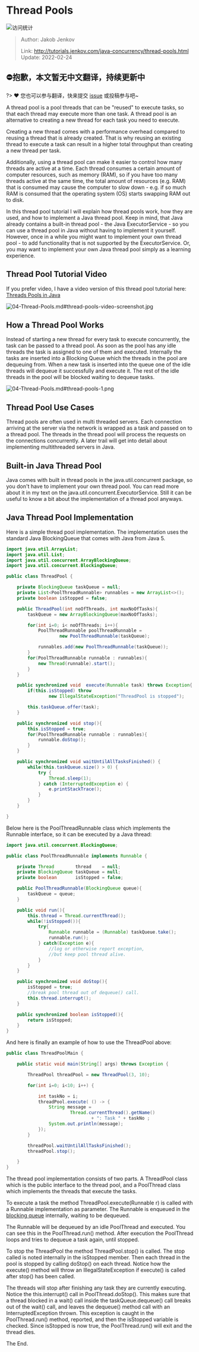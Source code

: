 # Thread Pools

![访问统计](https://visitor-badge.glitch.me/badge?page_id=senlypan.concurrent.04-thread-pools&left_color=blue&right_color=red)

> Author: Jakob Jenkov
>
> Link: http://tutorials.jenkov.com/java-concurrency/thread-pools.html  Update: 2022-02-24

## ⛔抱歉，本文暂无中文翻译，持续更新中
?> ❤️ 您也可以参与翻译，快来提交 [issue](https://github.com/senlypan/concurrent-programming-docs/issues) 或投稿参与吧~

A thread pool is a pool threads that can be "reused" to execute tasks, so that each thread may execute more than one task. A thread pool is an alternative to creating a new thread for each task you need to execute.

Creating a new thread comes with a performance overhead compared to reusing a thread that is already created. That is why reusing an existing thread to execute a task can result in a higher total throughput than creating a new thread per task.

Additionally, using a thread pool can make it easier to control how many threads are active at a time. Each thread consumes a certain amount of computer resources, such as memory (RAM), so if you have too many threads active at the same time, the total amount of resources (e.g. RAM) that is consumed may cause the computer to slow down - e.g. if so much RAM is consumed that the operating system (OS) starts swapping RAM out to disk.

In this thread pool tutorial I will explain how thread pools work, how they are used, and how to implement a Java thread pool. Keep in mind, that Java already contains a built-in thread pool - the Java ExecutorService - so you can use a thread pool in Java without having to implement it yourself. However, once in a while you might want to implement your own thread pool - to add functionality that is not supported by the ExecutorService. Or, you may want to implement your own Java thread pool simply as a learning experience.

## Thread Pool Tutorial Video

If you prefer video, I have a video version of this thread pool tutorial here: [Threads Pools in Java](https://www.youtube.com/watch?v=ZcKt5FYd3bU&list=PLL8woMHwr36EDxjUoCzboZjedsnhLP1j4&index=12)

![04-Thread-Pools.md#thread-pools-video-screenshot.jpg](http://tutorials.jenkov.com/images/java-concurrency/thread-pools-video-screenshot.jpg)

## How a Thread Pool Works

Instead of starting a new thread for every task to execute concurrently, the task can be passed to a thread pool. As soon as the pool has any idle threads the task is assigned to one of them and executed. Internally the tasks are inserted into a Blocking Queue which the threads in the pool are dequeuing from. When a new task is inserted into the queue one of the idle threads will dequeue it successfully and execute it. The rest of the idle threads in the pool will be blocked waiting to dequeue tasks.

![04-Thread-Pools.md#thread-pools-1.png](http://tutorials.jenkov.com/images/java-concurrency/thread-pools-1.png)

## Thread Pool Use Cases

Thread pools are often used in multi threaded servers. Each connection arriving at the server via the network is wrapped as a task and passed on to a thread pool. The threads in the thread pool will process the requests on the connections concurrently. A later trail will get into detail about implementing multithreaded servers in Java.

## Built-in Java Thread Pool

Java comes with built in thread pools in the java.util.concurrent package, so you don't have to implement your own thread pool. You can read more about it in my text on the java.util.concurrent.ExecutorService. Still it can be useful to know a bit about the implementation of a thread pool anyways.

## Java Thread Pool Implementation

Here is a simple thread pool implementation. The implementation uses the standard Java BlockingQueue that comes with Java from Java 5.

```java
import java.util.ArrayList;
import java.util.List;
import java.util.concurrent.ArrayBlockingQueue;
import java.util.concurrent.BlockingQueue;

public class ThreadPool {

    private BlockingQueue taskQueue = null;
    private List<PoolThreadRunnable> runnables = new ArrayList<>();
    private boolean isStopped = false;

    public ThreadPool(int noOfThreads, int maxNoOfTasks){
        taskQueue = new ArrayBlockingQueue(maxNoOfTasks);

        for(int i=0; i< noOfThreads; i++){
            PoolThreadRunnable poolThreadRunnable =
                    new PoolThreadRunnable(taskQueue);

            runnables.add(new PoolThreadRunnable(taskQueue));
        }
        for(PoolThreadRunnable runnable : runnables){
            new Thread(runnable).start();
        }
    }

    public synchronized void  execute(Runnable task) throws Exception{
        if(this.isStopped) throw
                new IllegalStateException("ThreadPool is stopped");

        this.taskQueue.offer(task);
    }

    public synchronized void stop(){
        this.isStopped = true;
        for(PoolThreadRunnable runnable : runnables){
            runnable.doStop();
        }
    }

    public synchronized void waitUntilAllTasksFinished() {
        while(this.taskQueue.size() > 0) {
            try {
                Thread.sleep(1);
            } catch (InterruptedException e) {
                e.printStackTrace();
            }
        }
    }

}
```

Below here is the PoolThreadRunnable class which implements the Runnable interface, so it can be executed by a Java thread:

```java
import java.util.concurrent.BlockingQueue;

public class PoolThreadRunnable implements Runnable {

    private Thread        thread    = null;
    private BlockingQueue taskQueue = null;
    private boolean       isStopped = false;

    public PoolThreadRunnable(BlockingQueue queue){
        taskQueue = queue;
    }

    public void run(){
        this.thread = Thread.currentThread();
        while(!isStopped()){
            try{
                Runnable runnable = (Runnable) taskQueue.take();
                runnable.run();
            } catch(Exception e){
                //log or otherwise report exception,
                //but keep pool thread alive.
            }
        }
    }

    public synchronized void doStop(){
        isStopped = true;
        //break pool thread out of dequeue() call.
        this.thread.interrupt();
    }

    public synchronized boolean isStopped(){
        return isStopped;
    }
}
```

And here is finally an example of how to use the ThreadPool above:

```java
public class ThreadPoolMain {

    public static void main(String[] args) throws Exception {

        ThreadPool threadPool = new ThreadPool(3, 10);

        for(int i=0; i<10; i++) {

            int taskNo = i;
            threadPool.execute( () -> {
                String message =
                        Thread.currentThread().getName()
                                + ": Task " + taskNo ;
                System.out.println(message);
            });
        }

        threadPool.waitUntilAllTasksFinished();
        threadPool.stop();

    }
}
```

The thread pool implementation consists of two parts. A ThreadPool class which is the public interface to the thread pool, and a PoolThread class which implements the threads that execute the tasks.

To execute a task the method ThreadPool.execute(Runnable r) is called with a Runnable implementation as parameter. The Runnable is enqueued in the [blocking queue](http://tutorials.jenkov.com/java-concurrency/blocking-queues.html) internally, waiting to be dequeued.

The Runnable will be dequeued by an idle PoolThread and executed. You can see this in the PoolThread.run() method. After execution the PoolThread loops and tries to dequeue a task again, until stopped.

To stop the ThreadPool the method ThreadPool.stop() is called. The stop called is noted internally in the isStopped member. Then each thread in the pool is stopped by calling doStop() on each thread. Notice how the execute() method will throw an IllegalStateException if execute() is called after stop() has been called.

The threads will stop after finishing any task they are currently executing. Notice the this.interrupt() call in PoolThread.doStop(). This makes sure that a thread blocked in a wait() call inside the taskQueue.dequeue() call breaks out of the wait() call, and leaves the dequeue() method call with an InterruptedException thrown. This exception is caught in the PoolThread.run() method, reported, and then the isStopped variable is checked. Since isStopped is now true, the PoolThread.run() will exit and the thread dies.

The End.

